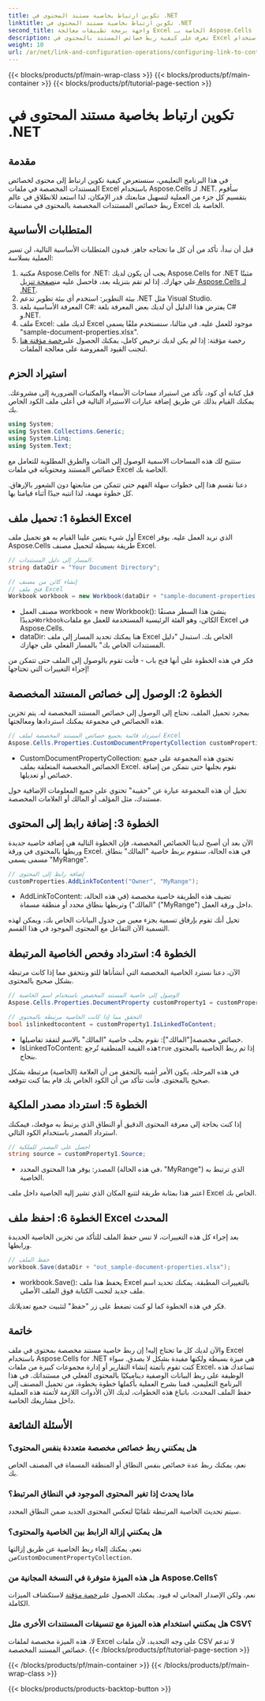 ```yaml
---
title: تكوين ارتباط بخاصية مستند المحتوى في .NET
linktitle: تكوين ارتباط بخاصية مستند المحتوى في .NET
second_title: واجهة برمجة تطبيقات معالجة Excel الخاصة بـ Aspose.Cells .NET
description: تعرف على كيفية ربط خصائص المستند بالمحتوى في Excel باستخدام Aspose.Cells for .NET. برنامج تعليمي خطوة بخطوة للمطورين.
weight: 10
url: /ar/net/link-and-configuration-operations/configuring-link-to-content-document-property/
---
```


{{< blocks/products/pf/main-wrap-class >}}
{{< blocks/products/pf/main-container >}}
{{< blocks/products/pf/tutorial-page-section >}}

# تكوين ارتباط بخاصية مستند المحتوى في .NET

## مقدمة

في هذا البرنامج التعليمي، سنستعرض كيفية تكوين ارتباط إلى محتوى لخصائص المستندات المخصصة في ملفات Excel باستخدام Aspose.Cells لـ .NET. سأقوم بتقسيم كل جزء من العملية لتسهيل متابعتك قدر الإمكان، لذا استعد للانطلاق في عالم ربط خصائص المستندات المخصصة بالمحتوى في مصنفات Excel الخاصة بك.

## المتطلبات الأساسية

قبل أن نبدأ، تأكد من أن كل ما تحتاجه جاهز. فبدون المتطلبات الأساسية التالية، لن تسير العملية بسلاسة:

1.  مكتبة Aspose.Cells for .NET: يجب أن يكون لديك Aspose.Cells for .NET مثبتًا على جهازك. إذا لم تقم بتنزيله بعد، فاحصل عليه من[صفحة تنزيل Aspose.Cells لـ .NET](https://releases.aspose.com/cells/net/).
2. بيئة التطوير: استخدم أي بيئة تطوير تدعم .NET مثل Visual Studio.
3. المعرفة الأساسية بلغة C#: يفترض هذا الدليل أن لديك بعض المعرفة بلغة C# و.NET.
4. ملف Excel: لديك ملف Excel موجود للعمل عليه. في مثالنا، سنستخدم ملفًا يسمى "sample-document-properties.xlsx".
5. رخصة مؤقتة: إذا لم يكن لديك ترخيص كامل، يمكنك الحصول على[رخصة مؤقتة هنا](https://purchase.aspose.com/temporary-license/) لتجنب القيود المفروضة على معالجة الملفات.

## استيراد الحزم

قبل كتابة أي كود، تأكد من استيراد مساحات الأسماء والمكتبات الضرورية إلى مشروعك. يمكنك القيام بذلك عن طريق إضافة عبارات الاستيراد التالية في أعلى ملف الكود الخاص بك.

```csharp
using System;
using System.Collections.Generic;
using System.Linq;
using System.Text;
```

ستتيح لك هذه المساحات الاسمية الوصول إلى الفئات والطرق المطلوبة للتعامل مع خصائص المستند ومحتوياته في ملفات Excel الخاصة بك.

دعنا نقسم هذا إلى خطوات سهلة الفهم حتى تتمكن من متابعتها دون الشعور بالإرهاق. كل خطوة مهمة، لذا انتبه جيدًا أثناء قيامنا بها.

## الخطوة 1: تحميل ملف Excel

أول شيء يتعين علينا القيام به هو تحميل ملف Excel الذي نريد العمل عليه. يوفر Aspose.Cells طريقة بسيطة لتحميل مصنف Excel.

```csharp
// المسار إلى دليل المستندات.
string dataDir = "Your Document Directory";

// إنشاء كائن من مصنف
// فتح ملف Excel
Workbook workbook = new Workbook(dataDir + "sample-document-properties.xlsx");
```

-  مصنف العمل workbook = new Workbook(): ينشئ هذا السطر مصنفًا جديدًا`Workbook`الكائن، وهو الفئة الرئيسية المستخدمة للعمل مع ملفات Excel في Aspose.Cells.
- dataDir: هنا يمكنك تحديد المسار إلى ملف Excel الخاص بك. استبدل "دليل المستندات الخاص بك" بالمسار الفعلي على جهازك.

فكر في هذه الخطوة على أنها فتح باب - فأنت تقوم بالوصول إلى الملف حتى تتمكن من إجراء التغييرات التي تحتاجها!

## الخطوة 2: الوصول إلى خصائص المستند المخصصة

بمجرد تحميل الملف، نحتاج إلى الوصول إلى خصائص المستند المخصصة له. يتم تخزين هذه الخصائص في مجموعة يمكنك استردادها ومعالجتها.

```csharp
// استرداد قائمة بجميع خصائص المستند المخصصة لملف Excel
Aspose.Cells.Properties.CustomDocumentPropertyCollection customProperties = workbook.Worksheets.CustomDocumentProperties;
```

- CustomDocumentPropertyCollection: تحتوي هذه المجموعة على جميع الخصائص المخصصة المتعلقة بملف Excel. نقوم بجلبها حتى نتمكن من إضافة خصائص أو تعديلها.

تخيل أن هذه المجموعة عبارة عن "حقيبة" تحتوي على جميع المعلومات الإضافية حول مستندك، مثل المؤلف أو المالك أو العلامات المخصصة.

## الخطوة 3: إضافة رابط إلى المحتوى

الآن بعد أن أصبح لدينا الخصائص المخصصة، فإن الخطوة التالية هي إضافة خاصية جديدة وربطها بالمحتوى في ورقة Excel. في هذه الحالة، سنقوم بربط خاصية "المالك" بنطاق مسمى يسمى "MyRange".

```csharp
// إضافة رابط إلى المحتوى
customProperties.AddLinkToContent("Owner", "MyRange");
```

- AddLinkToContent: تضيف هذه الطريقة خاصية مخصصة (في هذه الحالة، "المالك") وتربطها بنطاق محدد أو منطقة مسماة ("MyRange") داخل ورقة العمل.

تخيل أنك تقوم بإرفاق تسمية بجزء معين من جدول البيانات الخاص بك، ويمكن لهذه التسمية الآن التفاعل مع المحتوى الموجود في هذا القسم.

## الخطوة 4: استرداد وفحص الخاصية المرتبطة

الآن، دعنا نسترد الخاصية المخصصة التي أنشأناها للتو ونتحقق مما إذا كانت مرتبطة بشكل صحيح بالمحتوى.

```csharp
// الوصول إلى خاصية المستند المخصص باستخدام اسم الخاصية
Aspose.Cells.Properties.DocumentProperty customProperty1 = customProperties["Owner"];

// التحقق مما إذا كانت الخاصية مرتبطة بالمحتوى
bool islinkedtocontent = customProperty1.IsLinkedToContent;
```

- خصائص مخصصة["المالك"]: نقوم بجلب خاصية "المالك" بالاسم لتفقد تفاصيلها.
- IsLinkedToContent: هذه القيمة المنطقية تُرجع`true` إذا تم ربط الخاصية بالمحتوى بنجاح.

في هذه المرحلة، يكون الأمر أشبه بالتحقق من أن العلامة (الخاصية) مرتبطة بشكل صحيح بالمحتوى. فأنت تتأكد من أن الكود الخاص بك قام بما كنت تتوقعه.

## الخطوة 5: استرداد مصدر الملكية

إذا كنت بحاجة إلى معرفة المحتوى الدقيق أو النطاق الذي يرتبط به موقعك، فيمكنك استرداد المصدر باستخدام الكود التالي.

```csharp
// احصل على المصدر للملكية
string source = customProperty1.Source;
```

- المصدر: يوفر هذا المحتوى المحدد (في هذه الحالة، "MyRange") الذي ترتبط به الخاصية.

اعتبر هذا بمثابة طريقة لتتبع المكان الذي تشير إليه الخاصية داخل ملف Excel الخاص بك.

## الخطوة 6: احفظ ملف Excel المحدث

بعد إجراء كل هذه التغييرات، لا تنس حفظ الملف للتأكد من تخزين الخاصية الجديدة ورابطها.

```csharp
// حفظ الملف
workbook.Save(dataDir + "out_sample-document-properties.xlsx");
```

- workbook.Save(): يحفظ هذا ملف Excel بالتغييرات المطبقة. يمكنك تحديد اسم ملف جديد لتجنب الكتابة فوق الملف الأصلي.

فكر في هذه الخطوة كما لو كنت تضغط على زر "حفظ" لتثبيت جميع تعديلاتك.

## خاتمة

والآن لديك كل ما تحتاج إليه! إن ربط خاصية مستند مخصصة بمحتوى في ملف Excel باستخدام Aspose.Cells for .NET هي ميزة بسيطة ولكنها مفيدة بشكل لا يصدق. سواء كنت تقوم بأتمتة إنشاء التقارير أو إدارة مجموعات كبيرة من ملفات Excel، تساعدك هذه الوظيفة على ربط البيانات الوصفية ديناميكيًا بالمحتوى الفعلي في مستنداتك.
في هذا البرنامج التعليمي، قمنا بشرح العملية بأكملها خطوة بخطوة، من تحميل المصنف إلى حفظ الملف المحدث. باتباع هذه الخطوات، لديك الآن الأدوات اللازمة لأتمتة هذه العملية داخل مشاريعك الخاصة.

## الأسئلة الشائعة

### هل يمكنني ربط خصائص مخصصة متعددة بنفس المحتوى؟
نعم، يمكنك ربط عدة خصائص بنفس النطاق أو المنطقة المسماة في المصنف الخاص بك.

### ماذا يحدث إذا تغير المحتوى الموجود في النطاق المرتبط؟
سيتم تحديث الخاصية المرتبطة تلقائيًا لتعكس المحتوى الجديد ضمن النطاق المحدد.

### هل يمكنني إزالة الرابط بين الخاصية والمحتوى؟
 نعم، يمكنك إلغاء ربط الخاصية عن طريق إزالتها من`CustomDocumentPropertyCollection`.

### هل هذه الميزة متوفرة في النسخة المجانية من Aspose.Cells؟
 نعم، ولكن الإصدار المجاني له قيود. يمكنك الحصول على[رخصة مؤقتة](https://purchase.aspose.com/temporary-license/) لاستكشاف الميزات الكاملة.

### هل يمكنني استخدام هذه الميزة مع تنسيقات المستندات الأخرى مثل CSV؟
لا، هذه الميزة مخصصة لملفات Excel على وجه التحديد، لأن ملفات CSV لا تدعم خصائص المستند المخصصة.
{{< /blocks/products/pf/tutorial-page-section >}}

{{< /blocks/products/pf/main-container >}}
{{< /blocks/products/pf/main-wrap-class >}}

{{< blocks/products/products-backtop-button >}}
